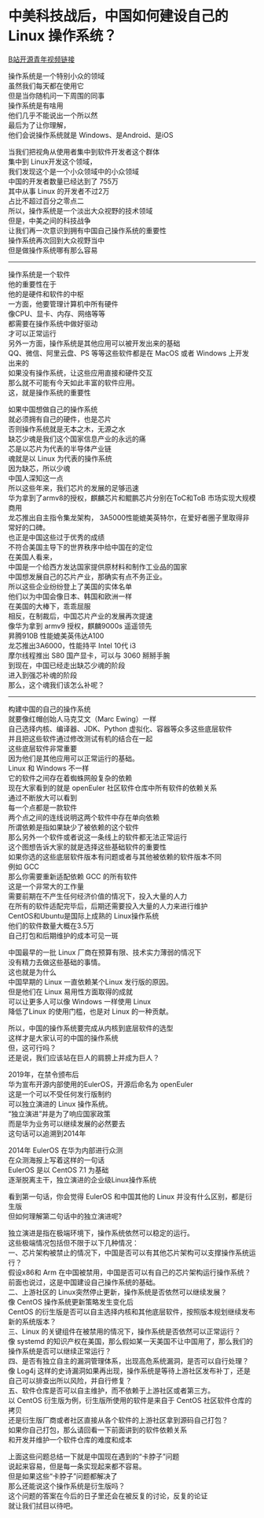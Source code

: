 # 中美科技战后，中国如何建设自己的Linux 操作系统？

[B站开源青年视频链接](https://www.bilibili.com/video/BV1rC4y1j7w7/)

操作系统是一个特别小众的领域<br>
虽然我们每天都在使用它<br>
但是当你随机问一下周围的同事<br>
操作系统是有啥用<br>
他们几乎不能说出一个所以然<br>
最后为了让你理解，<br>
他们会说操作系统就是 Windows、是Android、是iOS<br>

当我们把视角从使用者集中到软件开发者这个群体<br>
集中到 Linux开发这个领域，<br>
我们发现这个是一个小众领域中的小众领域<br>
中国的开发者数量已经达到了 755万<br>
其中从事 Linux 的开发者不过2万<br>
占比不超过百分之零点二<br>
所以，操作系统是一个淡出大众视野的技术领域<br>
但是，中美之间的科技战争<br>
让我们再一次意识到拥有中国自己操作系统的重要性<br>
操作系统再次回到大众视野当中<br>
但是做操作系统哪有那么容易<br>

---

操作系统是一个软件<br>
他的重要性在于<br>
他的是硬件和软件的中枢<br>
一方面，他要管理计算机中所有硬件<br>
像CPU、显卡、内存、网络等等<br>
都需要在操作系统中做好驱动<br>
才可以正常运行<br>
另外一方面，操作系统是其他应用可以被开发出来的基础<br>
QQ、微信、阿里云盘、PS 等等这些软件都是在 MacOS 或者 Windows 上开发出来的<br>
如果没有操作系统，让这些应用直接和硬件交互<br>
那么就不可能有今天如此丰富的软件应用。<br>
这，就是操作系统的重要性<br>

如果中国想做自己的操作系统<br>
就必须拥有自己的硬件，也是芯片<br>
否则操作系统就是无本之木，无源之水<br>
缺芯少魂是我们这个国家信息产业的永远的痛<br>
芯是以芯片为代表的半导体产业链<br>
魂就是以 Linux 为代表的操作系统<br>
因为缺芯，所以少魂<br>
中国人深知这一点<br>
所以这些年来，我们芯片的发展的足够迅速<br>
华为拿到了armv8的授权，麒麟芯片和鲲鹏芯片分别在ToC和ToB 市场实现大规模商用<br>
龙芯推出自主指令集龙架构， 3A5000性能媲美英特尔，在爱好者圈子里取得非常好的口碑。<br>
也正是中国这些过于优秀的成绩<br>
不符合美国主导下的世界秩序中给中国在的定位<br>
在美国人看来，<br>
中国是一个给西方发达国家提供原材料和制作工业品的国家<br>
中国想发展自己的芯片产业，那确实有点不务正业。<br>
所以这些企业纷纷登上了美国的实体名单<br>
他们以为中国会像日本、韩国和欧洲一样<br>
在美国的大棒下，乖乖屈服<br>
相反，在制裁后，中国芯片产业的发展再次提速<br>
像华为拿到 armv9 授权，麒麟9000s 遥遥领先<br>
昇腾910B 性能媲美英伟达A100 <br>
龙芯推出3A6000，性能持平 Intel  10代 i3<br>
摩尔线程推出 S80 国产显卡，可以与 3060 掰掰手腕<br>
到现在，中国已经走出缺芯少魂的阶段<br>
进入到强芯补魂的阶段<br>
那么，这个魂我们该怎么补呢？<br>

---

构建中国的自己的操作系统<br>
就要像红帽创始人马克艾文（Marc Ewing）一样<br>
自己选择内核、编译器、JDK、Python 虚拟化、容器等众多这些底层软件<br>
并且把这些软件通过修改测试有机的结合在一起<br>
这些底层软件非常重要<br>
因为他们是其他应用可以正常运行的基础。<br>
Linux 和 Windows 不一样<br>
它的软件之间存在着蜘蛛网般复杂的依赖<br>
现在大家看到的就是 openEuler 社区软件仓库中所有软件的依赖关系<br>
通过不断放大可以看到<br>
每一个点都是一款软件<br>
两个点之间的连线说明这两个软件中存在单向依赖<br>
所谓依赖是指如果缺少了被依赖的这个软件<br>
那么另外一个软件或者说这一条线上的软件都无法正常运行<br>
这个图想告诉大家的就是选择这些基础软件的重要性<br>
如果你选的这些底层软件版本有问题或者与其他被依赖的软件版本不同<br>
例如 GCC<br>
那么你需要重新适配依赖 GCC 的所有软件<br>
这是一个非常大的工作量<br>
需要前期在不产生任何经济价值的情况下，投入大量的人力<br>
在所有的软件适配完毕后，后期还需要投入大量的人力来进行维护<br>
CentOS和Ubuntu是国际上成熟的 Linux操作系统<br>
他们的软件数量大概在3.5万<br>
自己打包和后期维护的成本可见一斑<br>

中国最早的一批 Linux 厂商在预算有限、技术实力薄弱的情况下<br>
没有精力去做这些基础的事情。<br>
这也就是为什么<br>
中国早期的 Linux 一直依赖某个Linux 发行版的原因。<br>
但是他们在 Linux 易用性方面取得的成就<br>
可以让更多人可以像 Windows 一样使用 Linux<br>
降低了Linux 的使用门槛，也是对 Linux 的一种贡献。<br>

所以，中国的操作系统要完成从内核到底层软件的选型<br>
这样才是大家认可的中国的操作系统<br>
但，这可行吗？<br>
还是说，我们应该站在巨人的肩膀上并成为巨人？<br>

2019年，在禁令颁布后<br>
华为宣布开源内部使用的EulerOS，开源后命名为 openEuler<br>
这是一个可以不受任何发行版制约<br>
可以独立演进的 Linux 操作系统。<br>
“独立演进”并是为了响应国家政策<br>
而是华为业务可以继续发展的必然要去<br>
这句话可以追溯到2014年<br>

2014年 EulerOS 在华为内部进行众测<br>
在众测海报上写着这样的一句话<br>
EulerOS 是以 CentOS 7.1 为基础<br>
逐渐脱离主干，独立演进的企业级Linux操作系统<br>

看到第一句话，你会觉得 EulerOS 和中国其他的 Linux 并没有什么区别，都是衍生版<br>
但如何理解第二句话中的独立演进呢?<br>

独立演进是指在极端环境下，操作系统依然可以稳定的运行。<br>
这些极端情况包括但不限于以下几种情况：<br>
一、芯片架构被禁止的情况下，中国是否可以有其他芯片架构可以支撑操作系统运行？<br>
假设x86和 Arm 在中国被禁用，中国是否可以有自己的芯片架构运行操作系统？前面也说过，这是中国建设自己操作系统的基础。<br>
二、上游社区的 Linux突然停止更新，操作系统是否依然可以继续发展？<br>
像 CentOS 操作系统更新策略发生变化后<br>
CentOS 的衍生版是否可以自主选择内核和其他底层软件，按照版本规划继续发布新的系统版本？<br>
三、Linux 的关键组件在被禁用的情况下，操作系统是否依然可以正常运行？<br>
像 systemd 的知识产权在美国，那么假如某一天美国不让中国用了，那么我们的操作系统是否可以继续正常运行？<br>
四、是否有独立自主的漏洞管理体系，出现高危系统漏洞，是否可以自行处理？<br>
像 Log4j 这样的史诗漏洞如果再出现，操作系统是等待上游社区发布补丁，还是自己可以排查出所以风险，并自行修复？<br>
五、软件仓库是否可以自主维护，而不依赖于上游社区或者第三方。<br>
以 CentOS 衍生版为例，衍生版所使用的软件是来自于 CentOS 社区软件仓库的拷贝<br>
还是衍生版厂商或者社区直接从各个软件的上游社区拿到源码自己打包？<br>
如果你自己打包，那么请回看一下前面讲到的软件依赖关系<br>
和开发并维护一个软件仓库的难度和成本<br>

上面这些问题总结一下就是中国现在遇到的“卡脖子”问题<br>
说起来容易，但是每一条实现起来都不容易。<br>
但是如果这些“卡脖子”问题都解决了<br>
那么还能说这个操作系统是衍生版吗？<br>
这个问题的答案在今后的日子里还会在被反复的讨论，反复的论证<br>
就让我们拭目以待吧。<br>
